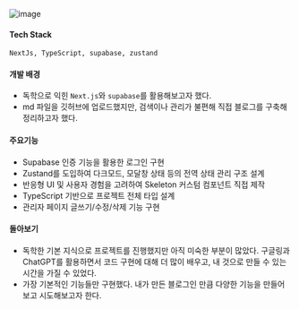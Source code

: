 ![image](/about/projects/toy_blog_img.jpg)

#### Tech Stack
```
NextJs, TypeScript, supabase, zustand
```

#### 개발 배경
- 독학으로 익힌 `Next.js`와 `supabase`를 활용해보고자 했다.
- md 파일을 깃허브에 업로드했지만, 검색이나 관리가 불편해 직접 블로그를 구축해 정리하고자 했다.

#### 주요기능
- Supabase 인증 기능을 활용한 로그인 구현
- Zustand를 도입하여 다크모드, 모달창 상태 등의 전역 상태 관리 구조 설계
- 반응형 UI 및 사용자 경험을 고려하여 Skeleton 커스텀 컴포넌트 직접 제작
- TypeScript 기반으로 프로젝트 전체 타입 설계
- 관리자 페이지 글쓰기/수정/삭제 기능 구현

#### 돌아보기
- 독학한 기본 지식으로 프로젝트를 진행했지만 아직 미숙한 부분이 많았다. 구글링과 ChatGPT를 활용하면서 코드 구현에 대해 더 많이 배우고, 내 것으로 만들 수 있는 시간을 가질 수 있었다.
- 가장 기본적인 기능들만 구현했다. 내가 만든 블로그인 만큼 다양한 기능을 만들어보고 시도해보고자 한다.